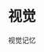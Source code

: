 <conf style='display:none'>
title: 视觉
cate: psych
permalink: http://sniky.github.com/psych/Psychology-article-test.html
tags: vision
author: me
</conf>

视觉
=====

视觉记忆